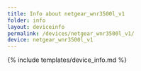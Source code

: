 ```yaml
---
title: Info about netgear_wnr3500l_v1
folder: info
layout: deviceinfo
permalink: /devices/netgear_wnr3500l_v1/
device: netgear_wnr3500l_v1
---
```

{% include templates/device_info.md %}
